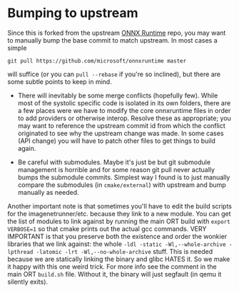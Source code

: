 # Bumping to upstream

Since this is forked from the upstream [ONNX Runtime](https://github.com/microsoft/onnxruntime) repo, you may want to manually bump the base commit to match upstream. In most cases a simple 

```
git pull https://github.com/microsoft/onnxruntime master
```

will suffice (or you can `pull --rebase` if you're so inclined), but there are some subtle points to keep in mind.

* There will inevitably be some merge conflicts (hopefully few). While most of the systolic specific code is isolated in its own folders, there are a few places were we have to modify the core onnxruntime files in order to add providers or otherwise interop. Resolve these as appropriate; you may want to reference the upstream commit id from which the conflict originated to see why the upstream change was made. In some cases (API change) you will have to patch other files to get things to build again.

* Be careful with submodules. Maybe it's just be but git submodule management is horrible and for some reason git pull never actually bumps the submodule commits. Simplest way I found is to just manually compare the submodules (in `cmake/external`) with upstream and bump manually as needed.
 

Another important note is that sometimes you'll have to edit the build scripts for the imagenetrunner/etc. because they link to a new module. You can get the list of modules to link against by running the main ORT build with `export VERBOSE=1` so that cmake prints out the actual gcc commands. VERY IMPORTANT is that you preserve both the existence and order the wonkier libraries that we link against: the whole `-ldl -static -Wl,--whole-archive -lpthread -latomic -lrt -Wl,--no-whole-archive` stuff. This is needed because we are statically linking the binary and glibc HATES it. So we make it happy with this one weird trick. For more info see the comment in the main ORT `build.sh` file. Without it, the binary will just segfault (in qemu it silently exits).
